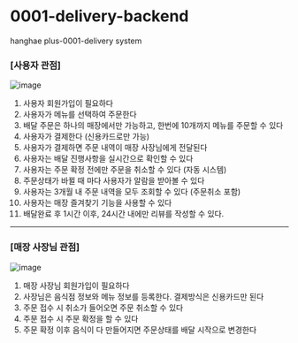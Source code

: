 # 0001-delivery-backend
hanghae plus-0001-delivery system


### **[사용자 관점]**
![image](https://github.com/hanghae0001/0001-delivery-backend/assets/101460733/d7e41420-d357-4325-86da-b2d4453113b4)

1. 사용자 회원가입이 필요하다 
2. 사용자가 메뉴를 선택하여 주문한다
3. 배달 주문은 하나의 매장에서만 가능하고, 한번에 10개까지 메뉴를 주문할 수 있다
4. 사용자가 결제한다 (신용카드로만 가능)
5. 사용자가 결제하면 주문 내역이 매장 사장님에게 전달된다
6. 사용자는 배달 진행사항을 실시간으로 확인할 수 있다
7. 사용자는 주문 확정 전에만 주문을 취소할 수 있다 (자동 시스템)
8. 주문상태가 바뀔 때 마다 사용자가 알람을 받아볼 수 있다
9. 사용자는 3개월 내 주문 내역을 모두 조회할 수 있다 (주문취소 포함)
10. 사용자는 매장 즐겨찾기 기능을 사용할 수 있다
11. 배달완료 후 1시간 이후, 24시간 내에만 리뷰를 작성할 수 있다.

---

### **[매장 사장님 관점]**
![image](https://github.com/hanghae0001/0001-delivery-backend/assets/101460733/5b699efd-d620-42ee-8d70-3dd5de39cabd)

1. 매장 사장님 회원가입이 필요하다
2. 사장님은 음식점 정보와 메뉴 정보를 등록한다. 결제방식은 신용카드만 된다
3. 주문 접수 시 취소가 들어오면 주문 취소할 수 있다
4. 주문 접수 시 주문 확정을 할 수 있다
5. 주문 확정 이후 음식이 다 만들어지면 주문상태를 배달 시작으로 변경한다

